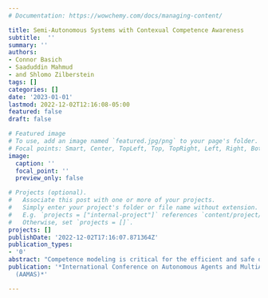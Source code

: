 ```yaml
---
# Documentation: https://wowchemy.com/docs/managing-content/

title: Semi-Autonomous Systems with Contexual Competence Awareness
subtitle:  ''
summary: ''
authors:
- Connor Basich
- Saaduddin Mahmud
- and Shlomo Zilberstein
tags: []
categories: []
date: '2023-01-01'
lastmod: 2022-12-02T12:16:08-05:00
featured: false
draft: false

# Featured image
# To use, add an image named `featured.jpg/png` to your page's folder.
# Focal points: Smart, Center, TopLeft, Top, TopRight, Left, Right, BottomLeft, Bottom, BottomRight.
image:
  caption: ''
  focal_point: ''
  preview_only: false

# Projects (optional).
#   Associate this post with one or more of your projects.
#   Simply enter your project's folder or file name without extension.
#   E.g. `projects = ["internal-project"]` references `content/project/deep-learning/index.md`.
#   Otherwise, set `projects = []`.
projects: []
publishDate: '2022-12-02T17:16:07.871364Z'
publication_types:
- '0'
abstract: "Competence modeling is critical for the efficient and safe operation of semi-autonomous systems (SAS) with varying levels of autonomy.  In this paper, we extend the notion of competence modeling by introducing a contextual competence model. While previous work on competence-aware systems (CAS) defined the competence of a SAS relative to a single static operator, we present an augmented operator model that is contextualized by Markovian state information capable of capturing multiple operators. Access to such information allows the SAS to account for the stochastic shifts that may occur in the behavior of the operator(s) during deployment and optimize its autonomy accordingly. We show that the extended model called Contextual Competence Aware System (CoCAS) has the same convergence guarantees as CAS, and empirically illustrate the benefit of our approach over both the original CAS model as well as other relevant work in shared autonomy."
publication: '*International Conference on Autonomous Agents and MultiAgent Systems
  (AAMAS)*'

---
```

